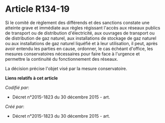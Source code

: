 # Article R134-19

Si le comité de règlement des différends et des sanctions constate une atteinte grave et immédiate aux règles régissant
l'accès aux réseaux publics de transport ou de distribution d'électricité, aux ouvrages de transport ou de distribution de
gaz naturel, aux installations de stockage de gaz naturel ou aux installations de gaz naturel liquéfié et à leur utilisation,
il peut, après avoir entendu les parties en cause, ordonner, le cas échéant d'office, les mesures conservatoires nécessaires
pour faire face à l'urgence et permettre la continuité du fonctionnement des réseaux.

La décision précise l'objet visé par la mesure conservatoire.

**Liens relatifs à cet article**

_Codifié par_:

  - Décret n°2015-1823 du 30 décembre 2015 - art.

_Créé par_:

  - Décret n°2015-1823 du 30 décembre 2015 - art.

